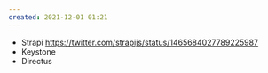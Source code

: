 ```yaml
---
created: 2021-12-01 01:21
---
```


- Strapi <https://twitter.com/strapijs/status/1465684027789225987>
- Keystone
- Directus
